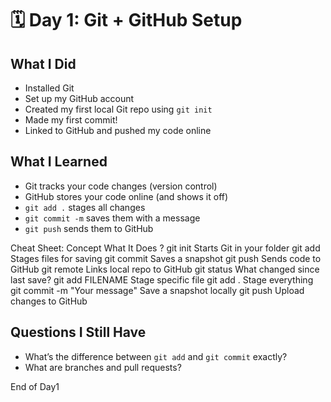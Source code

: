 # 🗓️ Day 1: Git + GitHub Setup

## What I Did
- Installed Git
- Set up my GitHub account
- Created my first local Git repo using `git init`
- Made my first commit!
- Linked to GitHub and pushed my code online

## What I Learned
- Git tracks your code changes (version control)
- GitHub stores your code online (and shows it off)
- `git add .` stages all changes
- `git commit -m` saves them with a message
- `git push` sends them to GitHub

Cheat Sheet:
Concept	                        What It Does ?
git init	                    Starts Git in your folder
git add	                        Stages files for saving
git commit	                    Saves a snapshot
git push	                    Sends code to GitHub
git remote	                    Links local repo to GitHub
git status	                    What changed since last save?
git add FILENAME	            Stage specific file
git add .	                    Stage everything
git commit -m "Your message"	Save a snapshot locally
git push	                    Upload changes to GitHub

## Questions I Still Have
- What’s the difference between `git add` and `git commit` exactly?
- What are branches and pull requests?

End of Day1